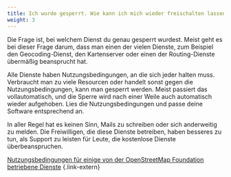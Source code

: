 ```yaml
---
title: Ich wurde gesperrt. Wie kann ich mich wieder freischalten lassen?
weight: 3
---
```


Die Frage ist, bei welchem Dienst du genau gesperrt wurdest. Meist geht es bei
dieser Frage darum, dass man einen der vielen Dienste, zum Beispiel den
Geocoding-Dienst, den Kartenserver oder einen der Routing-Dienste übermäßig
beansprucht hat.

Alle Dienste haben Nutzungsbedingungen, an die sich jeder halten muss.
Verbraucht man zu viele Resourcen oder handelt sonst gegen die
Nutzungsbedingungen, kann man gesperrt werden. Meist passiert das
vollautomatisch, und die Sperre wird nach einer Weile auch automatisch wieder
aufgehoben. Lies die Nutzungsbedingungen und passe deine Software entsprechend
an.

In aller Regel hat es keinen Sinn, Mails zu schreiben oder sich anderweitig zu
melden. Die Freiwilligen, die diese Dienste betreiben, haben besseres zu tun,
als Support zu leisten für Leute, die kostenlose Dienste überbeanspruchen.

[Nutzungsbedingungen für einige von der OpenStreetMap Foundation betriebene Dienste](https://operations.osmfoundation.org/policies/)
{.link-extern}


